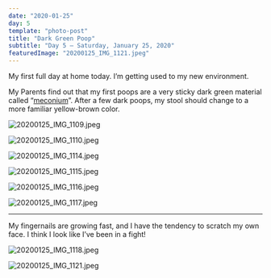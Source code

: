 ```yaml
---
date: "2020-01-25"
day: 5
template: "photo-post"
title: "Dark Green Poop"
subtitle: "Day 5 – Saturday, January 25, 2020"
featuredImage: "20200125_IMG_1121.jpeg"
---
```


My first full day at home today. I’m getting used to my new environment.

My Parents find out that my first poops are a very sticky dark green material called “<a href="https://en.wikipedia.org/wiki/Meconium">meconium</a>”. After a few dark poops, my stool should change to a more familiar yellow-brown color.

![20200125_IMG_1109.jpeg](20200125_IMG_1109.jpeg)

![20200125_IMG_1110.jpeg](20200125_IMG_1110.jpeg)

![20200125_IMG_1114.jpeg](20200125_IMG_1114.jpeg)

![20200125_IMG_1115.jpeg](20200125_IMG_1115.jpeg)

![20200125_IMG_1116.jpeg](20200125_IMG_1116.jpeg)

![20200125_IMG_1117.jpeg](20200125_IMG_1117.jpeg)

<hr />

My fingernails are growing fast, and I have the tendency to scratch my own face. I think I look like I’ve been in a fight!

![20200125_IMG_1118.jpeg](20200125_IMG_1118.jpeg)

![20200125_IMG_1121.jpeg](20200125_IMG_1121.jpeg)
